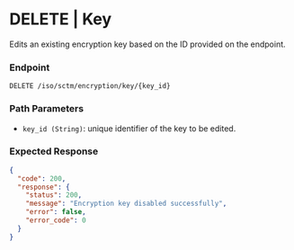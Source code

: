 # DELETE | Key

Edits an existing encryption key based on the ID provided on the endpoint.

### Endpoint

```
DELETE /iso/sctm/encryption/key/{key_id}
```

### Path Parameters

* `key_id (String)`: unique identifier of the key to be edited.

### Expected Response

```json
{
  "code": 200,
  "response": {
    "status": 200,
    "message": "Encryption key disabled successfully",
    "error": false,
    "error_code": 0
  }
}
```